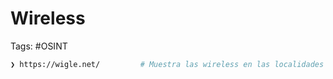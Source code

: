 # Wireless 

Tags: #OSINT 

```bash 
❯ https://wigle.net/         # Muestra las wireless en las localidades 
```